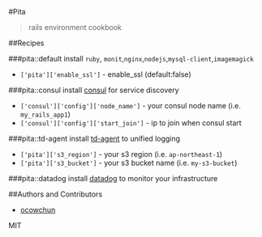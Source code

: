 #Pita
>rails environment cookbook

##Recipes

###pita::default
install `ruby`, `monit`,`nginx`,`nodejs`,`mysql-client`,`imagemagick`
* `['pita']['enable_ssl']` - enable_ssl (default:false)


###pita::consul
install [consul](https://www.consul.io/) for service discovery
* `['consul']['config']['node_name']` - your consul node name (i.e. `my_rails_app1`)
* `['consul']['config']['start_join']` - ip to join when consul start


###pita::td-agent
install [td-agent](https://www.consul.io/) to unified logging

* `['pita']['s3_region']` - your s3 region (i.e. `ap-northeast-1`)
* `['pita']['s3_bucket']` - your s3 bucket name (i.e. `my-s3-bucket`)     

###pita::datadog
install [datadog](https://www.datadoghq.com/) to monitor your infrastructure


##Authors and Contributors
* [ocowchun](ocowchun@gmail.com)

MIT